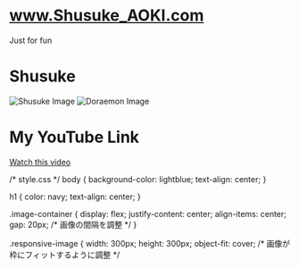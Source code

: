 # www.Shusuke_AOKI.com
Just for fun
<!DOCTYPE html>
<html lang="en">
<head>    
    <meta charset="UTF-8">    
    <meta name="viewport" content="width=device-width, initial-scale=1.0">    
    <title>Shusuke AOKI</title>    
    <link rel="stylesheet" href="style.css">
</head>
<body>    
    <h1>Shusuke</h1>
    <div class="image-container">
        <img src="Shusuke.jpg" alt="Shusuke Image" class="responsive-image">
        <img src="Doraemon_13rd.jpg" alt="Doraemon Image" class="responsive-image">
    </div>   
    <h1>My YouTube Link</h1>    
    <a href="https://www.youtube.com/watch?v=XqlK3lzmcLA">Watch this video</a>
</body>


/* style.css */
body {
    background-color: lightblue;
    text-align: center;
}

h1 {
    color: navy;
    text-align: center;
}

.image-container {
    display: flex;
    justify-content: center;
    align-items: center;
    gap: 20px; /* 画像の間隔を調整 */
}

.responsive-image {
    width: 300px;
    height: 300px;
    object-fit: cover; /* 画像が枠にフィットするように調整 */
